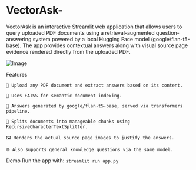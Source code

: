 # VectorAsk-

VectorAsk is an interactive Streamlit web application that allows users to query uploaded PDF documents using a retrieval-augmented question-answering system powered by a local Hugging Face model (google/flan-t5-base). The app provides contextual answers along with visual source page evidence rendered directly from the uploaded PDF.

![Image](https://github.com/user-attachments/assets/6ff1914e-e57c-46bc-9a03-9232a5df0663)



Features

    📄 Upload any PDF document and extract answers based on its content.

    🤖 Uses FAISS for semantic document indexing.

    🧠 Answers generated by google/flan-t5-base, served via transformers pipeline.

    🧩 Splits documents into manageable chunks using RecursiveCharacterTextSplitter.

    🖼️ Renders the actual source page images to justify the answers.

    🌐 Also supports general knowledge questions via the same model.



Demo
Run the app with:
    ```
    streamlit run app.py
    ```
